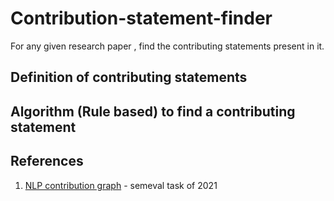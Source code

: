 # Contribution-statement-finder
For any given research paper , find the contributing statements present in it. 

## Definition of contributing statements

## Algorithm (Rule based) to find a contributing statement

## References

1. [NLP contribution graph](https://ncg-task.github.io/index.html) - semeval task of 2021



